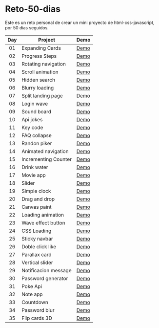 # Reto-50-dias
Este es un reto personal de crear un mini proyecto de html-css-javascript, por 50 dias seguidos.

<table>
<thead>
<tr>
<th align="center">Day</th>
<th>Project</th>
<th>Demo</th>
</tr>
</thead>
<tbody>

<tr>
<td align="center">01</td>
<td>Expanding Cards</td>
<td><a href="https://codepen.io/hernan066/pen/poWQBwK" rel="nofollow">Demo</a></td>
</tr>

<tr>
<td align="center">02</td>
<td>Progress Steps</td>
<td><a href="https://codepen.io/hernan066/pen/wvrRoYN" rel="nofollow">Demo</a></td>
</tr>


<tr>
<td align="center">03</td>
<td>Rotating navigation</td>
<td><a href="https://codepen.io/hernan066/pen/MWEZJRO" rel="nofollow">Demo</a></td>
</tr>
<tr>

<td align="center">04</td>
<td>Scroll animation</td>
<td><a href="https://codepen.io/hernan066/pen/gOGEjYv" rel="nofollow">Demo</a></td>
</tr>

<tr>
<td align="center">05</td>
<td>Hidden search</a></td>
<td><a href="https://codepen.io/hernan066/pen/GRMPVKR" rel="nofollow">Demo</a></td>
</tr>

<tr>
<td align="center">06</td>
<td>Blurry loading</a></td>
<td><a href="https://codepen.io/hernan066/pen/RwLmaea" rel="nofollow">Demo</a></td>
</tr>

<tr>
<td align="center">07</td>
<td>Split landing page</a></td>
<td><a href="https://codepen.io/hernan066/pen/VwMJPgp" rel="nofollow">Demo</a></td>
</tr>

<tr>
<td align="center">08</td>
<td>Login wave</a></td>
<td><a href="https://codepen.io/hernan066/pen/OJxGzqy" rel="nofollow">Demo</a></td>
</tr>

<tr>
<td align="center">09</td>
<td>Sound board</a></td>
<td><a href="#" rel="nofollow">Demo</a></td>
</tr>


<tr>
<td align="center">10</td>
<td>Api jokes</a></td>
<td><a href="https://codepen.io/hernan066/pen/PoJMgQe" rel="nofollow">Demo</a></td>
</tr>

<tr>
<td align="center">11</td>
<td>Key code</a></td>
<td><a href="https://codepen.io/hernan066/pen/zYPOReP" rel="nofollow">Demo</a></td>
</tr>

<tr>
<td align="center">12</td>
<td>FAQ collapse</a></td>
<td><a href="https://codepen.io/hernan066/pen/JjOjWwX" rel="nofollow">Demo</a></td>
</tr>
<tr>
<td align="center">13</td>
<td>Randon piker</a></td>
<td><a href="https://codepen.io/hernan066/pen/eYemExX" rel="nofollow">Demo</a></td>
</tr>
<tr>
<td align="center">14</td>
<td>Animated navigation</a></td>
<td><a href="https://codepen.io/hernan066/pen/ExbjWdM" rel="nofollow">Demo</a></td>
</tr>
<tr>
<td align="center">15</td>
<td>Incrementing Counter</a></td>
<td><a href="https://codepen.io/hernan066/pen/rNYVRpj" rel="nofollow">Demo</a></td>
</tr>
<tr>
<td align="center">16</td>
<td>Drink water</a></td>
<td><a href="https://codepen.io/hernan066/pen/BamNbea" rel="nofollow">Demo</a></td>
</tr>
<tr>
<td align="center">17</td>
<td>Movie app</a></td>
<td><a href="https://codepen.io/hernan066/pen/BamNbea" rel="nofollow">Demo</a></td>
</tr>
<tr>
<td align="center">18</td>
<td>Slider</a></td>
<td><a href="https://codepen.io/hernan066/pen/gOXPXvK" rel="nofollow">Demo</a></td>
</tr>
<tr>
<td align="center">19</td>
<td>Simple clock</a></td>
<td><a href="https://codepen.io/hernan066/pen/YzEqZxO" rel="nofollow">Demo</a></td>
</tr>
<tr>
<td align="center">20</td>
<td>Drag and drop</a></td>
<td><a href="https://codepen.io/hernan066/pen/wvPGVqZ" rel="nofollow">Demo</a></td>
</tr>
<tr>
<td align="center">21</td>
<td>Canvas paint</a></td>
<td><a href="https://codepen.io/hernan066/pen/xxPOadg" rel="nofollow">Demo</a></td>
</tr>
<tr>
<td align="center">22</td>
<td>Loading animation</a></td>
<td><a href="https://codepen.io/hernan066/pen/YzEGEgG" rel="nofollow">Demo</a></td>
</tr>
<tr>
<td align="center">23</td>
<td>Wave effect button</a></td>
<td><a href="https://codepen.io/hernan066/pen/GRONpaW" rel="nofollow">Demo</a></td>
</tr>
<tr>
<td align="center">24</td>
<td>CSS Loading</a></td>
<td><a href="https://codepen.io/hernan066/pen/OJObZLg" rel="nofollow">Demo</a></td>
</tr>
<tr>
<td align="center">25</td>
<td>Sticky navbar</a></td>
<td><a href="https://codepen.io/hernan066/pen/zYPNPvP" rel="nofollow">Demo</a></td>
</tr>
<tr>
<td align="center">26</td>
<td>Doble click like</a></td>
<td><a href="https://codepen.io/hernan066/pen/YzEZPNy" rel="nofollow">Demo</a></td>
</tr>
<tr>
<td align="center">27</td>
<td>Parallax card</a></td>
<td><a href="https://codepen.io/hernan066/pen/zYPZeGO" rel="nofollow">Demo</a></td>
</tr>
<tr>
<td align="center">28</td>
<td>Vertical slider</a></td>
<td><a href="https://codepen.io/hernan066/pen/MWOmBya" rel="nofollow">Demo</a></td>
</tr>
<tr>
<td align="center">29</td>
<td>Notificacion message</a></td>
<td><a href="https://codepen.io/hernan066/pen/OJOggWa" rel="nofollow">Demo</a></td>
</tr>
<tr>
<td align="center">30</td>
<td>Password generator</a></td>
<td><a href="https://codepen.io/hernan066/pen/ExbXqWQ" rel="nofollow">Demo</a></td>
</tr>
<tr>
<td align="center">31</td>
<td>Poke Api</a></td>
<td><a href="https://poke-api-hernan.netlify.app/" rel="nofollow">Demo</a></td>
</tr>
<tr>
<td align="center">32</td>
<td>Note app</a></td>
<td><a href="https://note-app-hernan0066.netlify.app/" rel="nofollow">Demo</a></td>
</tr>
<tr>
<td align="center">33</td>
<td>Countdown</a></td>
<td><a href="https://codepen.io/hernan066/pen/ZEaXwgq" rel="nofollow">Demo</a></td>
</tr>
<tr>
<td align="center">34</td>
<td>Password blur</a></td>
<td><a href="https://codepen.io/hernan066/pen/jOaaXPJ" rel="nofollow">Demo</a></td>
</tr>
<tr>
<td align="center">35</td>
<td>Flip cards 3D</a></td>
<td><a href="https://codepen.io/hernan066/pen/BamJdxG" rel="nofollow">Demo</a></td>
</tr>


</tbody>
</table>












 
 
 
 
 
 
 
 
 
 
 

